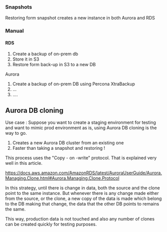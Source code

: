
### Snapshots
Restoring form snapshot creates a new instance in both Aurora and RDS

### Manual

#### RDS
1. Create a backup of on-prem db
2. Store it in S3
3. Restore form back-up in S3 to a new DB

Aurora
1. Create a backup of on-prem DB using Percona XtraBackup
2. ...
3. ....

## Aurora DB cloning

Use case : Suppose you want to create a staging environment for testing and want to mimic prod environment as is, using Aurora DB cloning is the way to go. 

1. Creates a new Aurora DB cluster from an existing one
2. Faster than taking a snapshot and restoring !

This process uses the "Copy - on -write" protocol. That is explained very well in this article. 

https://docs.aws.amazon.com/AmazonRDS/latest/AuroraUserGuide/Aurora.Managing.Clone.html#Aurora.Managing.Clone.Protocol

In this strategy, until there is change in data, both the source and the clone point to the same instance. But whenever there is any change made either from the source, or the clone, a new copy of the data is made which belong to the DB making that change, the data that the other DB points to remains the same. 

This way, production data is not touched and also any number of clones can be created quickly for testing purposes. 


